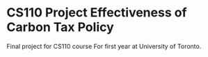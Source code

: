 # CS110 Project Effectiveness of Carbon Tax Policy
 Final project for CS110 course For first year at University of Toronto.
